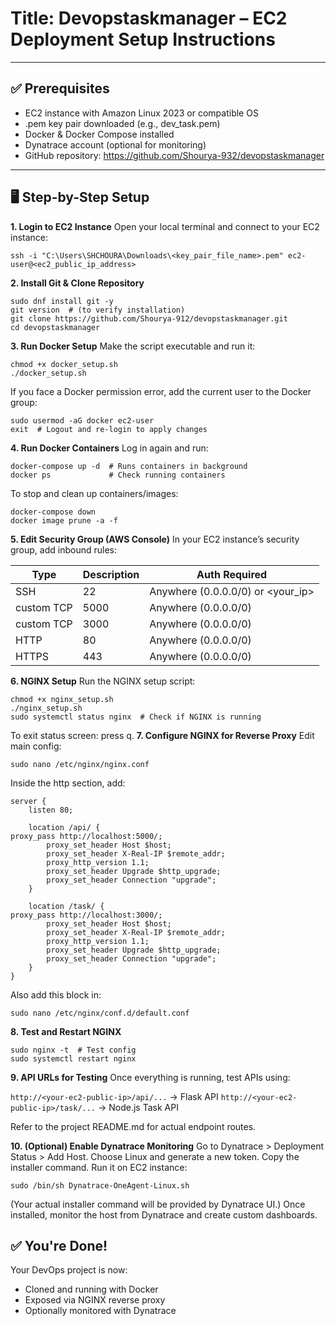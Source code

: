 # Title: Devopstaskmanager – EC2 Deployment Setup Instructions

---
## ✅ Prerequisites
  - EC2 instance with Amazon Linux 2023 or compatible OS
  - .pem key pair downloaded (e.g., dev_task.pem)
  - Docker & Docker Compose installed
  - Dynatrace account (optional for monitoring)
  - GitHub repository: https://github.com/Shourya-932/devopstaskmanager
    
---

## 🖥️ Step-by-Step Setup

**1. Login to EC2 Instance**
Open your local terminal and connect to your EC2 instance:
```
ssh -i "C:\Users\SHCHOURA\Downloads\<key_pair_file_name>.pem" ec2-user@<ec2_public_ip_address>
```

**2. Install Git & Clone Repository**
```
sudo dnf install git -y
git version  # (to verify installation)
git clone https://github.com/Shourya-912/devopstaskmanager.git
cd devopstaskmanager
```

**3. Run Docker Setup**
Make the script executable and run it:
```
chmod +x docker_setup.sh
./docker_setup.sh
```
If you face a Docker permission error, add the current user to the Docker group:
```
sudo usermod -aG docker ec2-user
exit  # Logout and re-login to apply changes
```
**4. Run Docker Containers**
Log in again and run:
```
docker-compose up -d  # Runs containers in background
docker ps             # Check running containers
```

To stop and clean up containers/images:
```
docker-compose down
docker image prune -a -f
```
**5. Edit Security Group (AWS Console)**
In your EC2 instance’s security group, add inbound rules:

| Type      | Description           | Auth Required |
|----------------|-------------|---------------------------------------------|
|SSH    | 22| Anywhere (0.0.0.0/0) or <your_ip>|
|custom TCP | 5000| Anywhere (0.0.0.0/0)|
|custom TCP | 3000| Anywhere (0.0.0.0/0)|
| HTTP | 80| Anywhere (0.0.0.0/0) |
| HTTPS | 443 |Anywhere (0.0.0.0/0)|


**6. NGINX Setup**
Run the NGINX setup script:
```
chmod +x nginx_setup.sh
./nginx_setup.sh
sudo systemctl status nginx  # Check if NGINX is running
```

To exit status screen: press q.
**7. Configure NGINX for Reverse Proxy**
Edit main config:
```
sudo nano /etc/nginx/nginx.conf
```

Inside the http section, add:
```
server {
    listen 80;
 
    location /api/ {
proxy_pass http://localhost:5000/;
        proxy_set_header Host $host;
        proxy_set_header X-Real-IP $remote_addr;
        proxy_http_version 1.1;
        proxy_set_header Upgrade $http_upgrade;
        proxy_set_header Connection "upgrade";
    }
 
    location /task/ {
proxy_pass http://localhost:3000/;
        proxy_set_header Host $host;
        proxy_set_header X-Real-IP $remote_addr;
        proxy_http_version 1.1;
        proxy_set_header Upgrade $http_upgrade;
        proxy_set_header Connection "upgrade";
    }
}
```

Also add this block in:
```
sudo nano /etc/nginx/conf.d/default.conf
```

**8. Test and Restart NGINX**
```   
sudo nginx -t  # Test config
sudo systemctl restart nginx
```

**9. API URLs for Testing**
Once everything is running, test APIs using:

`http://<your-ec2-public-ip>/api/...` → Flask API
`http://<your-ec2-public-ip>/task/...` → Node.js Task API

Refer to the project README.md for actual endpoint routes.

**10. (Optional) Enable Dynatrace Monitoring**
Go to Dynatrace > Deployment Status > Add Host.
Choose Linux and generate a new token.
Copy the installer command.
Run it on EC2 instance:
```
sudo /bin/sh Dynatrace-OneAgent-Linux.sh
```
(Your actual installer command will be provided by Dynatrace UI.)
Once installed, monitor the host from Dynatrace and create custom dashboards.

## ✅ You're Done!
Your DevOps project is now:
- Cloned and running with Docker
- Exposed via NGINX reverse proxy
- Optionally monitored with Dynatrace
